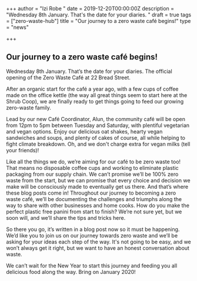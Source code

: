 +++
author = "Izi Robe "
date = 2019-12-20T00:00:00Z
description = "Wednesday 8th January. That's the date for your diaries. "
draft = true
tags = ["zero-waste-hub"]
title = "Our journey to a zero waste café begins!"
type = "news"

+++
## Our journey to a zero waste café begins!

Wednesday 8th January. That’s the date for your diaries. The official opening of the Zero Waste Café at 22 Bread Street.

After an organic start for the café a year ago, with a few cups of coffee made on the office kettle (the way all great things seem to start here at the Shrub Coop), we are finally ready to get things going to feed our growing zero-waste family.

Lead by our new Café Coordinator, Alun, the community café will be open from 12pm to 5pm between Tuesday and Saturday, with plentiful vegetarian and vegan options. Enjoy our delicious oat shakes, hearty vegan sandwiches and soups, and plenty of cakes of course, all while helping to fight climate breakdown. Oh, and we don't charge extra for vegan milks (tell your friends)!

Like all the things we do, we’re aiming for our café to be zero waste too! That means no disposable coffee cups and working to eliminate plastic packaging from our supply chain. We can’t promise we’ll be 100% zero waste from the start, but we can promise that every choice and decision we make will be consciously made to eventually get us there. And that’s where these blog posts come in! Throughout our journey to becoming a zero waste café, we’ll be documenting the challenges and triumphs along the way to share with other businesses and home cooks. How do you make the perfect plastic free panini from start to finish? We’re not sure yet, but we soon will, and we’ll share the tips and tricks here.

So there you go, it’s written in a blog post now so it must be happening. We’d like you to join us on our journey towards zero waste and we’ll be asking for your ideas each step of the way. It's not going to be easy, and we won’t always get it right, but we want to have an honest conversation about waste.

We can’t wait for the New Year to start this journey and feeding you all delicious food along the way. Bring on January 2020!